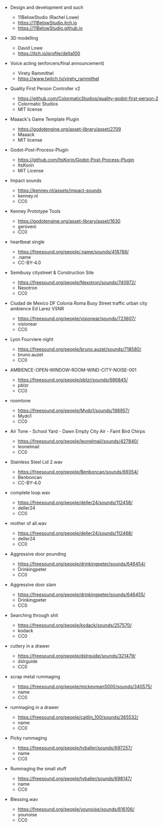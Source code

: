 

* Design and development and such
	* 11BelowStudio (Rachel Lowe)
	* https://11BelowStudio.itch.io
	* https://11BelowStudio.github.io

* 3D modelling
	* David Lowe
	* https://itch.io/profile/delta100
* Voice acting (enforcers/final announcement)
	* Virety Rammithel
	* https://www.twitch.tv/virety_rammithel


* Quality First Person Controller v2
	* https://github.com/ColormaticStudios/quality-godot-first-person-2
	* Colormatic Studios
	* MIT license
* Maaack's Game Template Plugin
	* https://godotengine.org/asset-library/asset/2709
	* Maaack
	* MIT license
* Godot-Post-Process-Plugin
	* https://github.com/ItsKorin/Godot-Post-Process-Plugin
	* ItsKorin
	* MIT License
* Impact sounds
	* https://kenney.nl/assets/impact-sounds
	* kenney.nl
	* CC0
* Kenney Prototype Tools
	* https://godotengine.org/asset-library/asset/1630
	* geroveni
	* CC0
* heartbeat single
	* https://freesound.org/people/.name/sounds/418788/
	* .name
	* CC-BY-4.0
* Semibusy citystreet & Construction Site
	* https://freesound.org/people/Nexotron/sounds/740972/
	* Nexotron
	* CC0
* Ciudad de Mexico DF Colonia Roma Busy Street traffic urban city ambience Ed Larez VSNR
	* https://freesound.org/people/visionear/sounds/723607/
	* visionear
	* CC0
* Lyon Fourviere night
	* https://freesound.org/people/bruno.auzet/sounds/718580/
	* bruno.auzet
	* CC0
* AMBIENCE-OPEN-WINDOW-ROOM-WIND-CITY-NOISE-001
	* https://freesound.org/people/pblzr/sounds/686845/
	* pblzr
	* CC0
* roomtone
	* https://freesound.org/people/Mydo1/sounds/198957/
	* Mydo1
	* CC0
* Air Tone - School Yard - Dawn Empty City Air - Faint Bird Chirps
	* https://freesound.org/people/leonelmail/sounds/427840/
	* leonelmail
	* CC0
* Stainless Steel Lid 2.wav
	* https://freesound.org/people/Benboncan/sounds/69354/
	* Benboncan
	* CC-BY-4.0
* complete loop.wav
	* https://freesound.org/people/deller24/sounds/112458/
	* deller24
	* CC0
* mother of all.wav
	* https://freesound.org/people/deller24/sounds/112468/
	* deller24
	* CC0
* Aggressive door pounding
	* https://freesound.org/people/drinkingpeter/sounds/646454/
	* Drinkingpeter
	* CC0
* Aggressive door slam
	* https://freesound.org/people/drinkingpeter/sounds/646455/
	* Drinkingpeter
	* CC0
* Searching through shit
	* https://freesound.org/people/kodack/sounds/257570/
	* kodack
	* CC0
* cutlery in a drawer
	* https://freesound.org/people/dslrguide/sounds/321479/
	* dslrguide
	* CC0
* scrap metal rummaging
	* https://freesound.org/people/mickeyman5000/sounds/340575/
	* name
	* CC0
* rummaging in a drawer
	* https://freesound.org/people/caitlin_100/sounds/365532/
	* name
	* CC0
* Picky rummaging
	* https://freesound.org/people/tyballer/sounds/697257/
	* name
	* CC0
* Rummaging the small stuff
	* https://freesound.org/people/tyballer/sounds/698147/
	* name
	* CC0
* Blessing.wav
	* https://freesound.org/people/younoise/sounds/616106/
	* younoise
	* CC0
